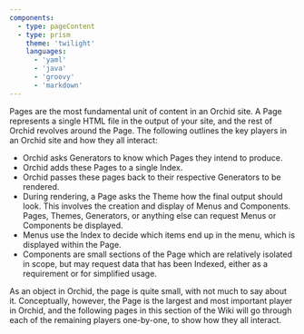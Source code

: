 ```yaml
---
components:
  - type: pageContent
  - type: prism
    theme: 'twilight'
    languages:
      - 'yaml'
      - 'java'
      - 'groovy'
      - 'markdown'
---
```


Pages are the most fundamental unit of content in an Orchid site. A Page represents a single HTML file in the output of 
your site, and the rest of Orchid revolves around the Page. The following outlines the key players in an Orchid site
and how they all interact:

- Orchid asks Generators to know which Pages they intend to produce.
- Orchid adds these Pages to a single Index.
- Orchid passes these pages back to their respective Generators to be rendered.
- During rendering, a Page asks the Theme how the final output should look. This involves the creation and display of 
Menus and Components. Pages, Themes, Generators, or anything else can request Menus or Components be displayed.
- Menus use the Index to decide which items end up in the menu, which is displayed within the Page.
- Components are small sections of the Page which are relatively isolated in scope, but may request data that has been 
Indexed, either as a requirement or for simplified usage. 

As an object in Orchid, the page is quite small, with not much to say about it. Conceptually, however, the Page is the 
largest and most important player in Orchid, and the following pages in this section of the Wiki will go through each of
the remaining players one-by-one, to show how they all interact. 